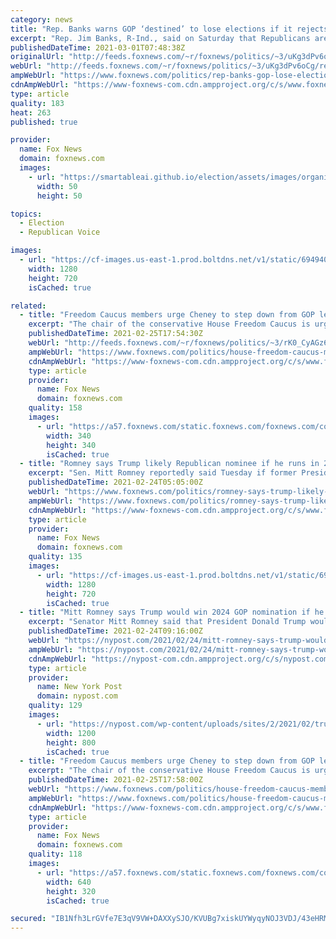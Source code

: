 ```yaml
---
category: news
title: "Rep. Banks warns GOP ‘destined’ to lose elections if it rejects Trump and his voters"
excerpt: "Rep. Jim Banks, R-Ind., said on Saturday that Republicans are \"destined\" to lose in 2022 and 2024 if it rejects former President Donald Trump, his voters and an agenda he said makes the GOP the \"party of the working class.\""
publishedDateTime: 2021-03-01T07:48:38Z
originalUrl: "http://feeds.foxnews.com/~r/foxnews/politics/~3/uKg3dPv6oCg/rep-banks-gop-lose-elections-trumps-working-class"
webUrl: "http://feeds.foxnews.com/~r/foxnews/politics/~3/uKg3dPv6oCg/rep-banks-gop-lose-elections-trumps-working-class"
ampWebUrl: "https://www.foxnews.com/politics/rep-banks-gop-lose-elections-trumps-working-class.amp"
cdnAmpWebUrl: "https://www-foxnews-com.cdn.ampproject.org/c/s/www.foxnews.com/politics/rep-banks-gop-lose-elections-trumps-working-class.amp"
type: article
quality: 183
heat: 263
published: true

provider:
  name: Fox News
  domain: foxnews.com
  images:
    - url: "https://smartableai.github.io/election/assets/images/organizations/foxnews.com-50x50.jpg"
      width: 50
      height: 50

topics:
  - Election
  - Republican Voice

images:
  - url: "https://cf-images.us-east-1.prod.boltdns.net/v1/static/694940094001/c055ca10-6fad-441b-9b13-bc9cfa464a1a/21f7f894-6377-4ca8-8101-b98ee68f19ac/1280x720/match/image.jpg"
    width: 1280
    height: 720
    isCached: true

related:
  - title: "Freedom Caucus members urge Cheney to step down from GOP leadership role after latest anti-Trump comment"
    excerpt: "The chair of the conservative House Freedom Caucus is urging Rep. Liz Cheney to step down from her position as the number three House Republican in leadership over her latest critical comments of former President Donald Trump."
    publishedDateTime: 2021-02-25T17:54:30Z
    webUrl: "http://feeds.foxnews.com/~r/foxnews/politics/~3/rK0_CyAGz60/house-freedom-caucus-members-cheney-step-down-anti-trump-comme"
    ampWebUrl: "https://www.foxnews.com/politics/house-freedom-caucus-members-cheney-step-down-anti-trump-comme.amp"
    cdnAmpWebUrl: "https://www-foxnews-com.cdn.ampproject.org/c/s/www.foxnews.com/politics/house-freedom-caucus-members-cheney-step-down-anti-trump-comme.amp"
    type: article
    provider:
      name: Fox News
      domain: foxnews.com
    quality: 158
    images:
      - url: "https://a57.foxnews.com/static.foxnews.com/foxnews.com/content/uploads/2019/03/340/340/PaulSteinhauser.jpg?ve=1&tl=1"
        width: 340
        height: 340
        isCached: true
  - title: "Romney says Trump likely Republican nominee if he runs in 2024"
    excerpt: "Sen. Mitt Romney reportedly said Tuesday if former President Trump were to run again he would likely win the Republican nomination for president."
    publishedDateTime: 2021-02-24T05:05:00Z
    webUrl: "https://www.foxnews.com/politics/romney-says-trump-likely-republican-nominee-if-he-runs-in-2024"
    ampWebUrl: "https://www.foxnews.com/politics/romney-says-trump-likely-republican-nominee-if-he-runs-in-2024.amp"
    cdnAmpWebUrl: "https://www-foxnews-com.cdn.ampproject.org/c/s/www.foxnews.com/politics/romney-says-trump-likely-republican-nominee-if-he-runs-in-2024.amp"
    type: article
    provider:
      name: Fox News
      domain: foxnews.com
    quality: 135
    images:
      - url: "https://cf-images.us-east-1.prod.boltdns.net/v1/static/694940094001/719aef80-9299-4f19-8167-e35b9b675e7b/b035c72e-7866-4a53-b1aa-5f42e54dda76/1280x720/match/image.jpg"
        width: 1280
        height: 720
        isCached: true
  - title: "Mitt Romney says Trump would win 2024 GOP nomination if he ran for president again"
    excerpt: "Senator Mitt Romney said that President Donald Trump would win the GOP nomination “in a landslide” if he decided to make a run for The White House again in 2024. Romney (R –"
    publishedDateTime: 2021-02-24T09:16:00Z
    webUrl: "https://nypost.com/2021/02/24/mitt-romney-says-trump-would-win-gop-nomination-in-2024/"
    ampWebUrl: "https://nypost.com/2021/02/24/mitt-romney-says-trump-would-win-gop-nomination-in-2024/amp/"
    cdnAmpWebUrl: "https://nypost-com.cdn.ampproject.org/c/s/nypost.com/2021/02/24/mitt-romney-says-trump-would-win-gop-nomination-in-2024/amp/"
    type: article
    provider:
      name: New York Post
      domain: nypost.com
    quality: 129
    images:
      - url: "https://nypost.com/wp-content/uploads/sites/2/2021/02/trump-romney.jpg?quality=90&strip=all&w=1200"
        width: 1200
        height: 800
        isCached: true
  - title: "Freedom Caucus members urge Cheney to step down from GOP leadership role after latest anti-Trump comment"
    excerpt: "The chair of the conservative House Freedom Caucus is urging Rep. Liz Cheney to step down from her position as the number three House Republican in leadership over her latest critical comments of former President ."
    publishedDateTime: 2021-02-25T17:58:00Z
    webUrl: "https://www.foxnews.com/politics/house-freedom-caucus-members-cheney-step-down-anti-trump-comme"
    ampWebUrl: "https://www.foxnews.com/politics/house-freedom-caucus-members-cheney-step-down-anti-trump-comme.amp"
    cdnAmpWebUrl: "https://www-foxnews-com.cdn.ampproject.org/c/s/www.foxnews.com/politics/house-freedom-caucus-members-cheney-step-down-anti-trump-comme.amp"
    type: article
    provider:
      name: Fox News
      domain: foxnews.com
    quality: 118
    images:
      - url: "https://a57.foxnews.com/static.foxnews.com/foxnews.com/content/uploads/2021/02/640/320/AP21055611217771.jpg?ve=1&tl=1"
        width: 640
        height: 320
        isCached: true

secured: "IB1Nfh3LrGVfe7E3qV9VW+DAXXySJO/KVUBg7xiskUYWyqyNOJ3VDJ/43eHRMPeE/Q4EUNq4FG66M01q2U3/lcvBOmFN27x15/vWvGC+22c9Z23fU+lIkmKYCVXJJSiqJ5epiJQuELXhxEU8PQ8ahwCmvVf3fH3EaUC6L8TwES69aoi1v7a86/fCLLJD2HAeqVqqQ2vcrk8iHi+oKGZV7n78dDL6bHMN0CMcn4KOcsO1ev31lTpJL4AU29IwIb6ohqM/ISkBse8iu+AkIYLfUE8rBUu00BtWLGgXNeR35q1pwcDUusoSjc2CUb2rNuIqAXgzLzp1vPu7a52cELIIjIK8Ue9z0is2bLcWh3cOBgM=;lumur5VBBF/zL1sd585FCQ=="
---
```


